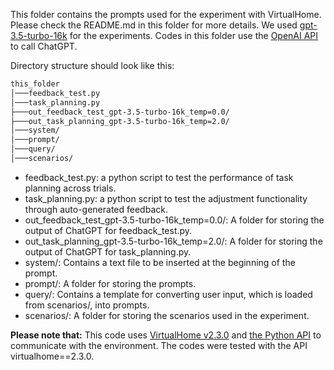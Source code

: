 This folder contains the prompts used for the experiment with VirtualHome. Please check the README.md in this folder for more details. We used [gpt-3.5-turbo-16k](https://platform.openai.com/docs/models/gpt-3-5) for the experiments. Codes in this folder use the [OpenAI API](https://platform.openai.com/docs/api-reference) to call ChatGPT.

Directory structure should look like this:
```bash
this_folder
│───feedback_test.py
│───task_planning.py
├───out_feedback_test_gpt-3.5-turbo-16k_temp=0.0/
├───out_task_planning_gpt-3.5-turbo-16k_temp=2.0/
│───system/
│───prompt/
│───query/
│───scenarios/
```
* feedback_test.py: a python script to test the performance of task planning across trials.
* task_planning.py: a python script to test the adjustment functionality through auto-generated feedback.
* out_feedback_test_gpt-3.5-turbo-16k_temp=0.0/: A folder for storing the output of ChatGPT for feedback_test.py.
* out_task_planning_gpt-3.5-turbo-16k_temp=2.0/: A folder for storing the output of ChatGPT for task_planning.py.
* system/: Contains a text file to be inserted at the beginning of the prompt.
* prompt/: A folder for storing the prompts.
* query/: Contains a template for converting user input, which is loaded from scenarios/, into prompts.
* scenarios/: A folder for storing the scenarios used in the experiment.

**Please note that:**
This code uses [VirtualHome v2.3.0](http://virtual-home.org/documentation/master/index.html) and [the Python API](https://github.com/xavierpuigf/virtualhome) to communicate with the environment. The codes were tested with the API virtualhome==2.3.0.